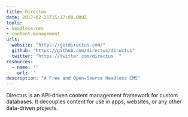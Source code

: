 ```yaml
---
title: Directus
date: 2017-02-21T15:17:00.000Z
tools:
- headless-cms
- content-management
urls:
  website: "https://getdirectus.com/"
  github: "https://github.com/directus/directus"
  twitter: "https://twitter.com/directus  "
resources:
  - name: ''
    url: ''
description: "A Free and Open-Source Headless CMS"
---
```

Directus is an API-driven content management framework for custom databases. It decouples content for use in apps, websites, or any other data-driven projects.
